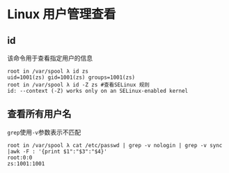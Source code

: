 # Linux 用户管理查看

## id

该命令用于查看指定用户的信息

```
root in /var/spool λ id zs
uid=1001(zs) gid=1001(zs) groups=1001(zs)
root in /var/spool λ id -Z zs #查看SELinux 规则
id: --context (-Z) works only on an SELinux-enabled kernel         
```

## 查看所有用户名

`grep`使用`-v`参数表示不匹配

```
root in /var/spool λ cat /etc/passwd | grep -v nologin | grep -v sync |awk -F : '{print $1":"$3":"$4}'
root:0:0
zs:1001:1001         
```

